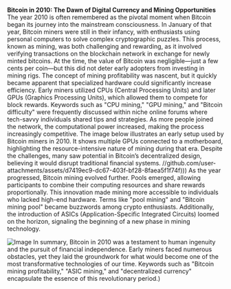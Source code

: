 **Bitcoin in 2010: The Dawn of Digital Currency and Mining Opportunities**
The year 2010 is often remembered as the pivotal moment when Bitcoin began its journey into the mainstream consciousness. In January of that year, Bitcoin miners were still in their infancy, with enthusiasts using personal computers to solve complex cryptographic puzzles. This process, known as mining, was both challenging and rewarding, as it involved verifying transactions on the blockchain network in exchange for newly minted bitcoins. At the time, the value of Bitcoin was negligible—just a few cents per coin—but this did not deter early adopters from investing in mining rigs.
The concept of mining profitability was nascent, but it quickly became apparent that specialized hardware could significantly increase efficiency. Early miners utilized CPUs (Central Processing Units) and later GPUs (Graphics Processing Units), which allowed them to compete for block rewards. Keywords such as "CPU mining," "GPU mining," and "Bitcoin difficulty" were frequently discussed within niche online forums where tech-savvy individuals shared tips and strategies. As more people joined the network, the computational power increased, making the process increasingly competitive.
The image below illustrates an early setup used by Bitcoin miners in 2010. It shows multiple GPUs connected to a motherboard, highlighting the resource-intensive nature of mining during that era. Despite the challenges, many saw potential in Bitcoin’s decentralized design, believing it would disrupt traditional financial systems.
 //github.com/user-attachments/assets/d7419ec9-dc67-403f-bf28-8faea5f1f74f)))
As the year progressed, Bitcoin mining evolved further. Pools emerged, allowing participants to combine their computing resources and share rewards proportionally. This innovation made mining more accessible to individuals who lacked high-end hardware. Terms like "pool mining" and "Bitcoin mining pool" became buzzwords among crypto enthusiasts. Additionally, the introduction of ASICs (Application-Specific Integrated Circuits) loomed on the horizon, signaling the beginning of a new phase in mining technology.

![Image](https://github.com/user-attachments/assets/d7419ec9-dc67-403f-bf28-8faea5f1f74f)
In summary, Bitcoin in 2010 was a testament to human ingenuity and the pursuit of financial independence. Early miners faced numerous obstacles, yet they laid the groundwork for what would become one of the most transformative technologies of our time. Keywords such as "Bitcoin mining profitability," "ASIC mining," and "decentralized currency" encapsulate the essence of this revolutionary period.)
